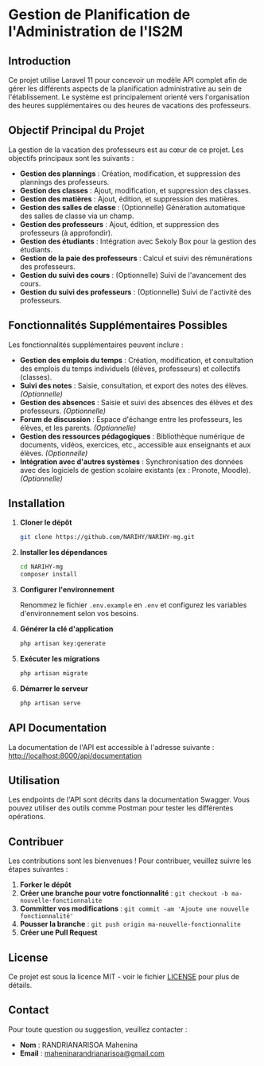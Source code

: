 # Gestion de Planification de l'Administration de l'IS2M

## Introduction

Ce projet utilise Laravel 11 pour concevoir un modèle API complet afin de gérer les différents aspects de la planification administrative au sein de l'établissement. Le système est principalement orienté vers l'organisation des heures supplémentaires ou des heures de vacations des professeurs.

## Objectif Principal du Projet

La gestion de la vacation des professeurs est au cœur de ce projet. Les objectifs principaux sont les suivants :

- **Gestion des plannings** : Création, modification, et suppression des plannings des professeurs.
- **Gestion des classes** : Ajout, modification, et suppression des classes.
- **Gestion des matières** : Ajout, édition, et suppression des matières.
- **Gestion des salles de classe** : (Optionnelle) Génération automatique des salles de classe via un champ.
- **Gestion des professeurs** : Ajout, édition, et suppression des professeurs (à approfondir).
- **Gestion des étudiants** : Intégration avec Sekoly Box pour la gestion des étudiants.
- **Gestion de la paie des professeurs** : Calcul et suivi des rémunérations des professeurs.
- **Gestion du suivi des cours** : (Optionnelle) Suivi de l'avancement des cours.
- **Gestion du suivi des professeurs** : (Optionnelle) Suivi de l'activité des professeurs.

## Fonctionnalités Supplémentaires Possibles

Les fonctionnalités supplémentaires peuvent inclure :

- **Gestion des emplois du temps** : Création, modification, et consultation des emplois du temps individuels (élèves, professeurs) et collectifs (classes).
- **Suivi des notes** : Saisie, consultation, et export des notes des élèves. *(Optionnelle)*
- **Gestion des absences** : Saisie et suivi des absences des élèves et des professeurs. *(Optionnelle)*
- **Forum de discussion** : Espace d'échange entre les professeurs, les élèves, et les parents. *(Optionnelle)*
- **Gestion des ressources pédagogiques** : Bibliothèque numérique de documents, vidéos, exercices, etc., accessible aux enseignants et aux élèves. *(Optionnelle)*
- **Intégration avec d'autres systèmes** : Synchronisation des données avec des logiciels de gestion scolaire existants (ex : Pronote, Moodle). *(Optionnelle)*

## Installation

1. **Cloner le dépôt**

   ```bash
   git clone https://github.com/NARIHY/NARIHY-mg.git
   ```

2. **Installer les dépendances**

   ```bash
   cd NARIHY-mg
   composer install
   ```

3. **Configurer l'environnement**

   Renommez le fichier `.env.example` en `.env` et configurez les variables d'environnement selon vos besoins.

4. **Générer la clé d'application**

   ```bash
   php artisan key:generate
   ```

5. **Exécuter les migrations**

   ```bash
   php artisan migrate
   ```

6. **Démarrer le serveur**

   ```bash
   php artisan serve
   ```

## API Documentation

La documentation de l'API est accessible à l'adresse suivante : [http://localhost:8000/api/documentation](http://localhost:8000/api/documentation)

## Utilisation

Les endpoints de l'API sont décrits dans la documentation Swagger. Vous pouvez utiliser des outils comme Postman pour tester les différentes opérations.

## Contribuer

Les contributions sont les bienvenues ! Pour contribuer, veuillez suivre les étapes suivantes :

1. **Forker le dépôt**
2. **Créer une branche pour votre fonctionnalité** : `git checkout -b ma-nouvelle-fonctionnalite`
3. **Committer vos modifications** : `git commit -am 'Ajoute une nouvelle fonctionnalité'`
4. **Pousser la branche** : `git push origin ma-nouvelle-fonctionnalite`
5. **Créer une Pull Request**

## License

Ce projet est sous la licence MIT - voir le fichier [LICENSE](LICENSE) pour plus de détails.

## Contact

Pour toute question ou suggestion, veuillez contacter :

- **Nom** : RANDRIANARISOA Mahenina
- **Email** : maheninarandrianarisoa@gmail.com

